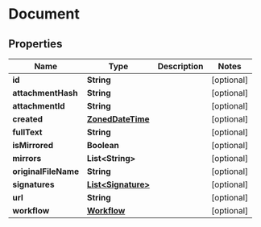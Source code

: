 

# Document


## Properties

Name | Type | Description | Notes
------------ | ------------- | ------------- | -------------
**id** | **String** |  |  [optional]
**attachmentHash** | **String** |  |  [optional]
**attachmentId** | **String** |  |  [optional]
**created** | [**ZonedDateTime**](ZonedDateTime.md) |  |  [optional]
**fullText** | **String** |  |  [optional]
**isMirrored** | **Boolean** |  |  [optional]
**mirrors** | **List&lt;String&gt;** |  |  [optional]
**originalFileName** | **String** |  |  [optional]
**signatures** | [**List&lt;Signature&gt;**](Signature.md) |  |  [optional]
**url** | **String** |  |  [optional]
**workflow** | [**Workflow**](Workflow.md) |  |  [optional]



